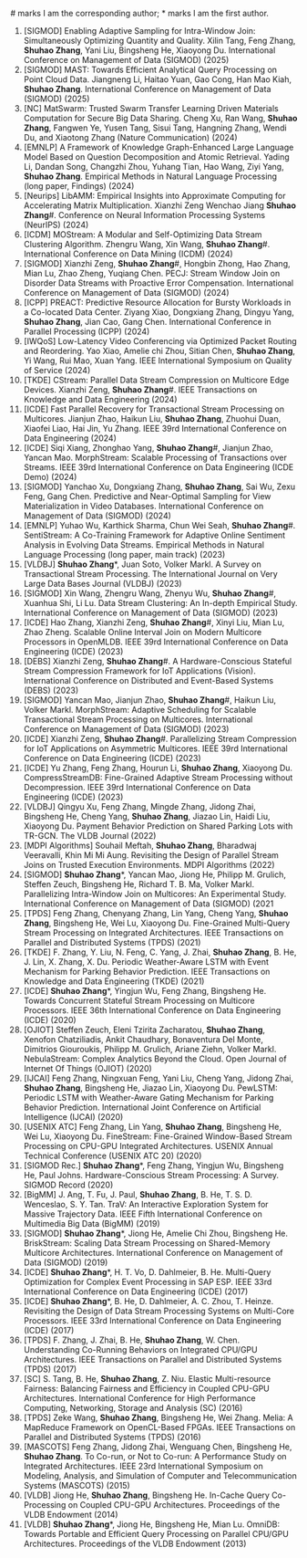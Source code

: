 \# marks I am the corresponding author; \* marks I am the first author.
1. [SIGMOD] Enabling Adaptive Sampling for Intra-Window Join: Simultaneously Optimizing Quantity and Quality. Xilin Tang, Feng Zhang, **Shuhao Zhang**, Yani Liu, Bingsheng He, Xiaoyong Du. International Conference on Management of Data (SIGMOD) (2025)
1. [SIGMOD] MAST: Towards Efficient Analytical Query Processing on Point Cloud Data. Jiangneng Li, Haitao Yuan, Gao Cong, Han Mao Kiah, **Shuhao Zhang**. International Conference on Management of Data (SIGMOD) (2025)
1. [NC] MatSwarm: Trusted Swarm Transfer Learning Driven Materials Computation for Secure Big Data Sharing. Cheng Xu, Ran Wang, **Shuhao Zhang**, Fangwen Ye, Yusen Tang, Sisui Tang, Hangning Zhang, Wendi Du, and Xiaotong Zhang (Nature Communication) (2024)
1. [EMNLP] A Framework of Knowledge Graph-Enhanced Large Language Model Based on Question Decomposition and Atomic Retrieval. Yading Li, Dandan Song, Changzhi Zhou, Yuhang Tian, Hao Wang, Ziyi Yang, **Shuhao Zhang**. Empirical Methods in Natural Language Processing (long paper, Findings) (2024)
1. [Neurips] LibAMM: Empirical Insights into Approximate Computing for Accelerating Matrix Multiplication. Xianzhi Zeng Wenchao Jiang **Shuhao Zhang**#. Conference on Neural Information Processing Systems (NeurIPS) (2024)
1. [ICDM] MOStream: A Modular and Self-Optimizing Data Stream Clustering Algorithm. Zhengru Wang, Xin Wang, **Shuhao Zhang**#. International Conference on Data Mining (ICDM) (2024)
1. [SIGMOD] Xianzhi Zeng, **Shuhao Zhang**#, Hongbin Zhong, Hao Zhang, Mian Lu, Zhao Zheng, Yuqiang Chen. PECJ: Stream Window Join on Disorder Data Streams with Proactive Error Compensation. International Conference on Management of Data (SIGMOD) (2024)
1. [ICPP] PREACT: Predictive Resource Allocation for Bursty Workloads in a Co-located Data Center. Ziyang Xiao, Dongxiang Zhang, Dingyu Yang, **Shuhao Zhang**, Jian Cao, Gang Chen. International Conference in Parallel Processing (ICPP) (2024)
1. [IWQoS] Low-Latency Video Conferencing via Optimized Packet Routing and Reordering. Yao Xiao, Amelie chi Zhou, Sitian Chen, **Shuhao Zhang**, Yi Wang, Rui Mao, Xuan Yang. IEEE International Symposium on Quality of Service (2024)
1. [TKDE] CStream: Parallel Data Stream Compression on Multicore Edge Devices. Xianzhi Zeng, **Shuhao Zhang**#. IEEE Transactions on Knowledge and Data Engineering (2024)
1. [ICDE] Fast Parallel Recovery for Transactional Stream Processing on Multicores. Jianjun Zhao, Haikun Liu, **Shuhao Zhang**, Zhuohui Duan, Xiaofei Liao, Hai Jin, Yu Zhang. IEEE 39rd International Conference on Data Engineering (2024)
1. [ICDE] Siqi Xiang, Zhonghao Yang, **Shuhao Zhang**#, Jianjun Zhao, Yancan Mao. MorphStream: Scalable Processing of Transactions over Streams. IEEE 39rd International Conference on Data Engineering (ICDE Demo) (2024)
1. [SIGMOD] Yanchao Xu, Dongxiang Zhang, **Shuhao Zhang**, Sai Wu, Zexu Feng, Gang Chen. Predictive and Near-Optimal Sampling for View Materialization in Video Databases. International Conference on Management of Data (SIGMOD) (2024)
1. [EMNLP] Yuhao Wu, Karthick Sharma, Chun Wei Seah, **Shuhao Zhang**#. SentiStream: A Co-Training Framework for Adaptive Online Sentiment Analysis in Evolving Data Streams. Empirical Methods in Natural Language Processing (long paper, main track) (2023)
1. [VLDBJ] **Shuhao Zhang***, Juan Soto, Volker Markl. A Survey on Transactional Stream Processing. The International Journal on Very Large Data Bases Journal (VLDBJ) (2023)
1. [SIGMOD] Xin Wang, Zhengru Wang, Zhenyu Wu, **Shuhao Zhang**#, Xuanhua Shi, Li Lu. Data Stream Clustering: An In-depth Empirical Study. International Conference on Management of Data (SIGMOD) (2023)
1. [ICDE] Hao Zhang, Xianzhi Zeng, **Shuhao Zhang**#, Xinyi Liu, Mian Lu, Zhao Zheng. Scalable Online Interval Join on Modern Multicore Processors in OpenMLDB. IEEE 39rd International Conference on Data Engineering (ICDE) (2023)
1. [DEBS] Xianzhi Zeng, **Shuhao Zhang**#. A Hardware-Conscious Stateful Stream Compression Framework for IoT Applications (Vision). International Conference on Distributed and Event-Based Systems (DEBS) (2023)
1. [SIGMOD] Yancan Mao, Jianjun Zhao, **Shuhao Zhang**#, Haikun Liu, Volker Markl. MorphStream: Adaptive Scheduling for Scalable Transactional Stream Processing on Multicores. International Conference on Management of Data (SIGMOD) (2023)
1. [ICDE] Xianzhi Zeng, **Shuhao Zhang**#. Parallelizing Stream Compression for IoT Applications on Asymmetric Multicores. IEEE 39rd International Conference on Data Engineering (ICDE) (2023)
1. [ICDE] Yu Zhang, Feng Zhang, Hourun Li, **Shuhao Zhang**, Xiaoyong Du. CompressStreamDB: Fine-Grained Adaptive Stream Processing without Decompression. IEEE 39rd International Conference on Data Engineering (ICDE) (2023)
1. [VLDBJ] Qingyu Xu, Feng Zhang, Mingde Zhang, Jidong Zhai, Bingsheng He, Cheng Yang, **Shuhao Zhang**, Jiazao Lin, Haidi Liu, Xiaoyong Du. Payment Behavior Prediction on Shared Parking Lots with TR-GCN. The VLDB Journal (2022)
1. [MDPI Algorithms] Souhail Meftah, **Shuhao Zhang**, Bharadwaj Veeravalli, Khin Mi Mi Aung. Revisiting the Design of Parallel Stream Joins on Trusted Execution Environments. MDPI Algorithms (2022)
1. [SIGMOD] **Shuhao Zhang***, Yancan Mao, Jiong He, Philipp M. Grulich, Steffen Zeuch, Bingsheng He, Richard T. B. Ma, Volker Markl. Parallelizing Intra-Window Join on Multicores: An Experimental Study. International Conference on Management of Data (SIGMOD) (2021
1. [TPDS] Feng Zhang, Chenyang Zhang, Lin Yang, Cheng Yang, **Shuhao Zhang**, Bingsheng He, Wei Lu, Xiaoyong Du. Fine-Grained Multi-Query Stream Processing on Integrated Architectures. IEEE Transactions on Parallel and Distributed Systems (TPDS) (2021)
1. [TKDE] F. Zhang, Y. Liu, N. Feng, C. Yang, J. Zhai, **Shuhao Zhang**, B. He, J. Lin, X. Zhang, X. Du. Periodic Weather-Aware LSTM with Event Mechanism for Parking Behavior Prediction. IEEE Transactions on Knowledge and Data Engineering (TKDE) (2021)
1. [ICDE] **Shuhao Zhang***, Yingjun Wu, Feng Zhang, Bingsheng He. Towards Concurrent Stateful Stream Processing on Multicore Processors. IEEE 36th International Conference on Data Engineering (ICDE) (2020)
1. [OJIOT] Steffen Zeuch, Eleni Tzirita Zacharatou, **Shuhao Zhang**, Xenofon Chatziliadis, Ankit Chaudhary, Bonaventura Del Monte, Dimitrios Giouroukis, Philipp M. Grulich, Ariane Ziehn, Volker Markl. NebulaStream: Complex Analytics Beyond the Cloud. Open Journal of Internet Of Things (OJIOT) (2020)
1. [IJCAI] Feng Zhang, Ningxuan Feng, Yani Liu, Cheng Yang, Jidong Zhai, **Shuhao Zhang**, Bingsheng He, Jiazao Lin, Xiaoyong Du. PewLSTM: Periodic LSTM with Weather-Aware Gating Mechanism for Parking Behavior Prediction. International Joint Conference on Artificial Intelligence (IJCAI) (2020)
1. [USENIX ATC] Feng Zhang, Lin Yang, **Shuhao Zhang**, Bingsheng He, Wei Lu, Xiaoyong Du. FineStream: Fine-Grained Window-Based Stream Processing on CPU-GPU Integrated Architectures. USENIX Annual Technical Conference (USENIX ATC 20) (2020)
1. [SIGMOD Rec.] **Shuhao Zhang***, Feng Zhang, Yingjun Wu, Bingsheng He, Paul Johns. Hardware-Conscious Stream Processing: A Survey. SIGMOD Record (2020)
1. [BigMM] J. Ang, T. Fu, J. Paul, **Shuhao Zhang**, B. He, T. S. D. Wenceslao, S. Y. Tan. TraV: An Interactive Exploration System for Massive Trajectory Data. IEEE Fifth International Conference on Multimedia Big Data (BigMM) (2019)
1. [SIGMOD] **Shuhao Zhang***, Jiong He, Amelie Chi Zhou, Bingsheng He. BriskStream: Scaling Data Stream Processing on Shared-Memory Multicore Architectures. International Conference on Management of Data (SIGMOD) (2019)
1. [ICDE] **Shuhao Zhang***, H. T. Vo, D. Dahlmeier, B. He. Multi-Query Optimization for Complex Event Processing in SAP ESP. IEEE 33rd International Conference on Data Engineering (ICDE) (2017)
1. [ICDE] **Shuhao Zhang***, B. He, D. Dahlmeier, A. C. Zhou, T. Heinze. Revisiting the Design of Data Stream Processing Systems on Multi-Core Processors. IEEE 33rd International Conference on Data Engineering (ICDE) (2017)
1. [TPDS] F. Zhang, J. Zhai, B. He, **Shuhao Zhang**, W. Chen. Understanding Co-Running Behaviors on Integrated CPU/GPU Architectures. IEEE Transactions on Parallel and Distributed Systems (TPDS) (2017)
1. [SC] S. Tang, B. He, **Shuhao Zhang**, Z. Niu. Elastic Multi-resource Fairness: Balancing Fairness and Efficiency in Coupled CPU-GPU Architectures. International Conference for High Performance Computing, Networking, Storage and Analysis (SC) (2016)
1. [TPDS] Zeke Wang, **Shuhao Zhang**, Bingsheng He, Wei Zhang. Melia: A MapReduce Framework on OpenCL-Based FPGAs. IEEE Transactions on Parallel and Distributed Systems (TPDS) (2016)
1. [MASCOTS] Feng Zhang, Jidong Zhai, Wenguang Chen, Bingsheng He, **Shuhao Zhang**. To Co-run, or Not to Co-run: A Performance Study on Integrated Architectures. IEEE 23rd International Symposium on Modeling, Analysis, and Simulation of Computer and Telecommunication Systems (MASCOTS) (2015)
1. [VLDB] Jiong He, **Shuhao Zhang**, Bingsheng He. In-Cache Query Co-Processing on Coupled CPU-GPU Architectures. Proceedings of the VLDB Endowment (2014)
1. [VLDB] **Shuhao Zhang***, Jiong He, Bingsheng He, Mian Lu. OmniDB: Towards Portable and Efficient Query Processing on Parallel CPU/GPU Architectures. Proceedings of the VLDB Endowment (2013)
